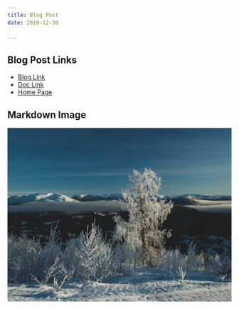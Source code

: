 ```yaml
---
title: Blog Post
date: 2019-12-30

---
```


## Blog Post Links

* [Blog Link](p2.md)
* [Doc Link](/docs/d1.md)
* [Home Page](/README.md)


## Markdown Image

![winter wonderland](winter.jpg "Winter in Norway. Foto: <a href='https://github.com/bep/'>bep</a>.")

